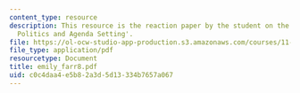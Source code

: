 ```yaml
---
content_type: resource
description: This resource is the reaction paper by the student on the topic 'Disaster
  Politics and Agenda Setting'.
file: https://ol-ocw-studio-app-production.s3.amazonaws.com/courses/11-941-disaster-vulnerability-and-resilience-spring-2005/c0c4daa4e5b82a3d5d13334b7657a067_emily_farr8.pdf
file_type: application/pdf
resourcetype: Document
title: emily_farr8.pdf
uid: c0c4daa4-e5b8-2a3d-5d13-334b7657a067
---
```

